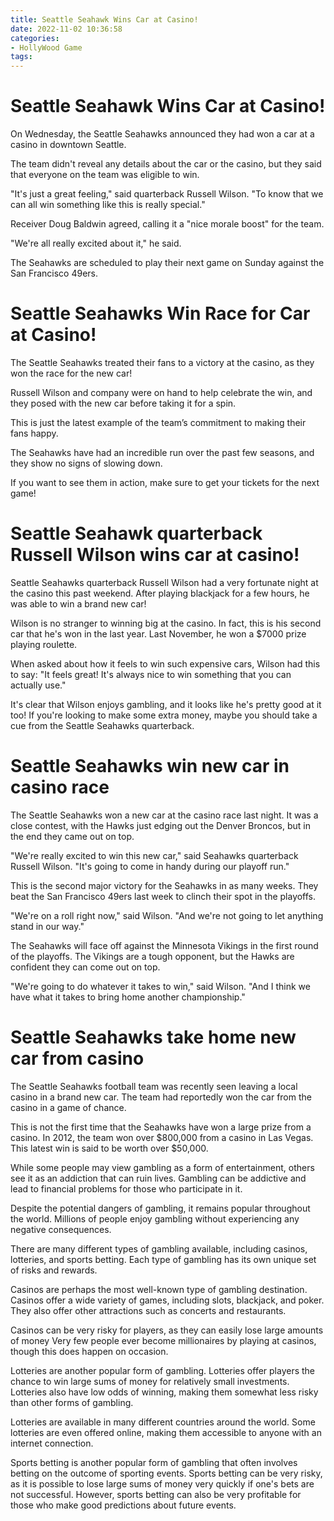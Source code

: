 ```yaml
---
title: Seattle Seahawk Wins Car at Casino!
date: 2022-11-02 10:36:58
categories:
- HollyWood Game
tags:
---
```



#  Seattle Seahawk Wins Car at Casino!

On Wednesday, the Seattle Seahawks announced they had won a car at a casino in downtown Seattle.

The team didn't reveal any details about the car or the casino, but they said that everyone on the team was eligible to win.

"It's just a great feeling," said quarterback Russell Wilson. "To know that we can all win something like this is really special."

Receiver Doug Baldwin agreed, calling it a "nice morale boost" for the team.

"We're all really excited about it," he said.

The Seahawks are scheduled to play their next game on Sunday against the San Francisco 49ers.

#  Seattle Seahawks Win Race for Car at Casino!

The Seattle Seahawks treated their fans to a victory at the casino, as they won the race for the new car!

Russell Wilson and company were on hand to help celebrate the win, and they posed with the new car before taking it for a spin.

This is just the latest example of the team’s commitment to making their fans happy.

 The Seahawks have had an incredible run over the past few seasons, and they show no signs of slowing down.

If you want to see them in action, make sure to get your tickets for the next game!

#  Seattle Seahawk quarterback Russell Wilson wins car at casino!

Seattle Seahawks quarterback Russell Wilson had a very fortunate night at the casino this past weekend. After playing blackjack for a few hours, he was able to win a brand new car!

Wilson is no stranger to winning big at the casino. In fact, this is his second car that he's won in the last year. Last November, he won a $7000 prize playing roulette.

When asked about how it feels to win such expensive cars, Wilson had this to say: "It feels great! It's always nice to win something that you can actually use."

It's clear that Wilson enjoys gambling, and it looks like he's pretty good at it too! If you're looking to make some extra money, maybe you should take a cue from the Seattle Seahawks quarterback.

#  Seattle Seahawks win new car in casino race

The Seattle Seahawks won a new car at the casino race last night. It was a close contest, with the Hawks just edging out the Denver Broncos, but in the end they came out on top.

"We're really excited to win this new car," said Seahawks quarterback Russell Wilson. "It's going to come in handy during our playoff run."

This is the second major victory for the Seahawks in as many weeks. They beat the San Francisco 49ers last week to clinch their spot in the playoffs.

"We're on a roll right now," said Wilson. "And we're not going to let anything stand in our way."

The Seahawks will face off against the Minnesota Vikings in the first round of the playoffs. The Vikings are a tough opponent, but the Hawks are confident they can come out on top.

"We're going to do whatever it takes to win," said Wilson. "And I think we have what it takes to bring home another championship."

#  Seattle Seahawks take home new car from casino

The Seattle Seahawks football team was recently seen leaving a local casino in a brand new car. The team had reportedly won the car from the casino in a game of chance.

This is not the first time that the Seahawks have won a large prize from a casino. In 2012, the team won over $800,000 from a casino in Las Vegas. This latest win is said to be worth over $50,000.

While some people may view gambling as a form of entertainment, others see it as an addiction that can ruin lives. Gambling can be addictive and lead to financial problems for those who participate in it.

Despite the potential dangers of gambling, it remains popular throughout the world. Millions of people enjoy gambling without experiencing any negative consequences.

There are many different types of gambling available, including casinos, lotteries, and sports betting. Each type of gambling has its own unique set of risks and rewards.

Casinos are perhaps the most well-known type of gambling destination. Casinos offer a wide variety of games, including slots, blackjack, and poker. They also offer other attractions such as concerts and restaurants.

Casinos can be very risky for players, as they can easily lose large amounts of money Very few people ever become millionaires by playing at casinos, though this does happen on occasion.

Lotteries are another popular form of gambling. Lotteries offer players the chance to win large sums of money for relatively small investments. Lotteries also have low odds of winning, making them somewhat less risky than other forms of gambling.

Lotteries are available in many different countries around the world. Some lotteries are even offered online, making them accessible to anyone with an internet connection.

Sports betting is another popular form of gambling that often involves betting on the outcome of sporting events. Sports betting can be very risky, as it is possible to lose large sums of money very quickly if one's bets are not successful. However, sports betting can also be very profitable for those who make good predictions about future events.
